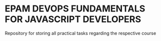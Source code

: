 # EPAM DEVOPS FUNDAMENTALS FOR JAVASCRIPT DEVELOPERS
Repository for storing all practical tasks regarding the respective course